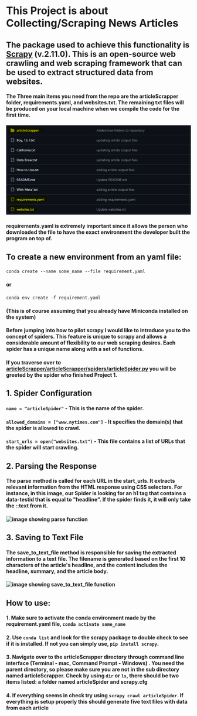 # This Project is about Collecting/Scraping News Articles
## The package used to achieve this functionality is [Scrapy](https://scrapy.org/) (v.2.11.0). This is an open-source web crawling and web scraping framework that can be used to extract structured data from websites. 
#### The Three main items you need from the repo are the articleScrapper folder, requirements.yaml, and websites.txt. The remaining txt files will be produced on your local machine when we compile the code for the first time.
#### <img src="images/Screenshot%202024-01-29%20182004.png" alt="image of the repo with elements highlighted in yellow"/>
#### requirements.yaml is extremely important since it allows the person who downloaded the file to have the exact environment the developer built the program on top of.  

## To create a new environment from an yaml file:
```conda create --name some_name --file requirement.yaml```
#### or
```conda env create -f requirement.yaml```
#### (This is of course assuming that you already have Miniconda installed on the system)

#### Before jumping into how to pilot scrapy I would like to introduce you to the concept of spiders. This feature is unique to scrapy and allows a considerable amount of flexibility to our web scraping desires. Each spider has a unique name along with a set of functions. 

#### If you traverse over to [articleScrapper/articleScrapper/spiders/articleSpider.py](https://github.com/Tearever/ScrapingTheeWeb/blob/main/articleScrapper/articleScrapper/spiders/articleSpider.py) you will be greeted by the spider who finished Project 1. 

## 1. Spider Configuration

#### ```name = "articleSpider"``` - This is the name of the spider.
#### ```allowed_domains = ["www.nytimes.com"]``` - It specifies the domain(s) that the spider is allowed to crawl.
#### ```start_urls = open("websites.txt")``` - This file contains a list of URLs that the spider will start crawling.

## 2. Parsing the Response
#### The parse method is called for each URL in the start_urls. It extracts relevant information from the HTML response using CSS selectors. For instance, in this image, our Spider is looking for an h1 tag that contains a data-testid that is equal to "headline". If the spider finds it, it will only take the ::text from it.
#### <img src="images/Screenshot%202024-01-30%20194459.png" alt="image showing parse function"/>

## 3. Saving to Text File
#### The save_to_text_file method is responsible for saving the extracted information to a text file. The filename is generated based on the first 10 characters of the article's headline, and the content includes the headline, summary, and the article body.
#### <img src="images/Screenshot%202024-01-30%20195110.png" alt="image showing save_to_text_file function"/>

## How to use:
#### 1. Make sure to activate the conda environment made by the requirement.yaml file, ```conda activate some_name```
#### 2. Use ```conda list``` and look for the scrapy package to double check to see if it is installed. If not you can simply use, ```pip install scrapy```.
#### 3. Navigate over to the articleScrapper directory through command line interface (Terminal - mac, Command Prompt - Windows) . You need the parent directory, so please make sure you are not in the sub directory named articleScrapper. Check by using ```dir``` or ```ls```, there should be two items listed: a folder named articleSpider and scrapy.cfg
#### 4. If everything seems in check try using ```scrapy crawl articleSpider```. If everything is setup properly this should generate five text files with data from each article
